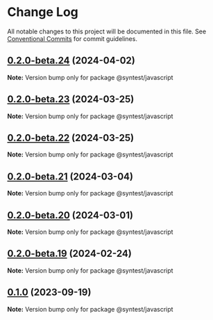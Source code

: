 # Change Log

All notable changes to this project will be documented in this file.
See [Conventional Commits](https://conventionalcommits.org) for commit guidelines.

## [0.2.0-beta.24](https://github.com/syntest-framework/syntest-javascript/compare/@syntest/javascript@0.2.0-beta.23...@syntest/javascript@0.2.0-beta.24) (2024-04-02)

**Note:** Version bump only for package @syntest/javascript

## [0.2.0-beta.23](https://github.com/syntest-framework/syntest-javascript/compare/@syntest/javascript@0.2.0-beta.22...@syntest/javascript@0.2.0-beta.23) (2024-03-25)

**Note:** Version bump only for package @syntest/javascript

## [0.2.0-beta.22](https://github.com/syntest-framework/syntest-javascript/compare/@syntest/javascript@0.2.0-beta.21...@syntest/javascript@0.2.0-beta.22) (2024-03-25)

**Note:** Version bump only for package @syntest/javascript

## [0.2.0-beta.21](https://github.com/syntest-framework/syntest-javascript/compare/@syntest/javascript@0.2.0-beta.20...@syntest/javascript@0.2.0-beta.21) (2024-03-04)

**Note:** Version bump only for package @syntest/javascript

## [0.2.0-beta.20](https://github.com/syntest-framework/syntest-javascript/compare/@syntest/javascript@0.2.0-beta.19...@syntest/javascript@0.2.0-beta.20) (2024-03-01)

**Note:** Version bump only for package @syntest/javascript

## [0.2.0-beta.19](https://github.com/syntest-framework/syntest-javascript/compare/@syntest/javascript@0.2.0-beta.18...@syntest/javascript@0.2.0-beta.19) (2024-02-24)

**Note:** Version bump only for package @syntest/javascript

## [0.1.0](https://github.com/syntest-framework/syntest-javascript/compare/@syntest/javascript@0.1.0-beta.26...@syntest/javascript@0.1.0) (2023-09-19)

**Note:** Version bump only for package @syntest/javascript

